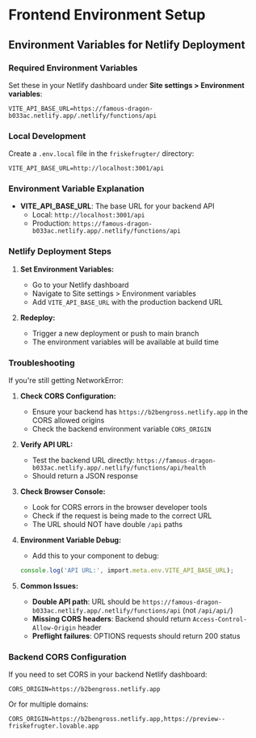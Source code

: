 # Frontend Environment Setup

## Environment Variables for Netlify Deployment

### Required Environment Variables

Set these in your Netlify dashboard under **Site settings > Environment variables**:

```
VITE_API_BASE_URL=https://famous-dragon-b033ac.netlify.app/.netlify/functions/api
```

### Local Development

Create a `.env.local` file in the `friskefrugter/` directory:

```env
VITE_API_BASE_URL=http://localhost:3001/api
```

### Environment Variable Explanation

- **VITE_API_BASE_URL**: The base URL for your backend API
  - Local: `http://localhost:3001/api`
  - Production: `https://famous-dragon-b033ac.netlify.app/.netlify/functions/api`

### Netlify Deployment Steps

1. **Set Environment Variables:**
   - Go to your Netlify dashboard
   - Navigate to Site settings > Environment variables
   - Add `VITE_API_BASE_URL` with the production backend URL

2. **Redeploy:**
   - Trigger a new deployment or push to main branch
   - The environment variables will be available at build time

### Troubleshooting

If you're still getting NetworkError:

1. **Check CORS Configuration:**
   - Ensure your backend has `https://b2bengross.netlify.app` in the CORS allowed origins
   - Check the backend environment variable `CORS_ORIGIN`

2. **Verify API URL:**
   - Test the backend URL directly: `https://famous-dragon-b033ac.netlify.app/.netlify/functions/api/health`
   - Should return a JSON response

3. **Check Browser Console:**
   - Look for CORS errors in the browser developer tools
   - Check if the request is being made to the correct URL
   - The URL should NOT have double `/api` paths

4. **Environment Variable Debug:**
   - Add this to your component to debug:
   ```typescript
   console.log('API URL:', import.meta.env.VITE_API_BASE_URL);
   ```

5. **Common Issues:**
   - **Double API path**: URL should be `https://famous-dragon-b033ac.netlify.app/.netlify/functions/api` (not `/api/api/`)
   - **Missing CORS headers**: Backend should return `Access-Control-Allow-Origin` header
   - **Preflight failures**: OPTIONS requests should return 200 status

### Backend CORS Configuration

If you need to set CORS in your backend Netlify dashboard:

```
CORS_ORIGIN=https://b2bengross.netlify.app
```

Or for multiple domains:
```
CORS_ORIGIN=https://b2bengross.netlify.app,https://preview--friskefrugter.lovable.app
``` 